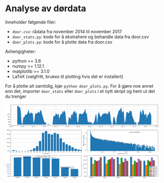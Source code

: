 # Analyse av dørdata

Inneholder følgende filer:

* `door.csv`: rådata fra november 2014 til november 2017
* `door_stats.py`: kode for å ekstrahere og behandle data fra door.csv
* `door_plots.py`: kode for å plotte data fra door.csv

Avhengigheter:

* python >= 3.6
* numpy >= 1.12.1
* matplotlib >= 3.1.0
* LaTeX (valgfritt, brukes til plotting hvis det er installert)

For å plotte alt samtidig, kjør `python door_plots.py`. For å gjøre noe annet enn det, importer `door_stats` eller `door_plots` i et nytt skript og hent ut det du trenger

![plot](https://raw.githubusercontent.com/jonathangjertsen/door_analysis/master/plots.png)
